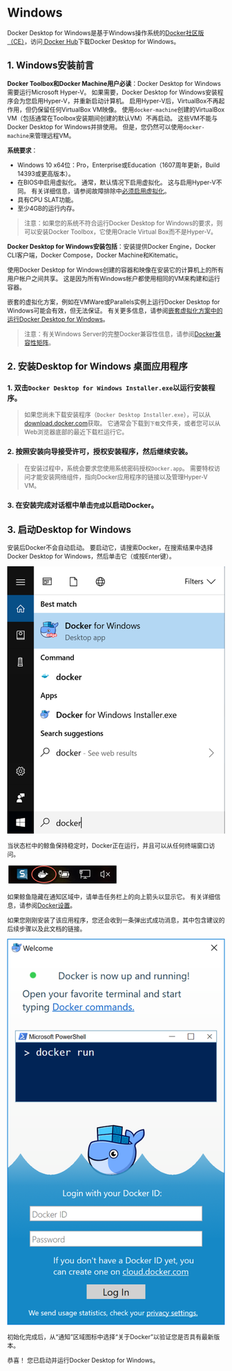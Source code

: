 # Windows

Docker Desktop for Windows是基于Windows操作系统的[Docker社区版（CE）](https://www.docker.com/community-edition)，访问[ Docker Hub](https://hub.docker.com/editions/community/docker-ce-desktop-windows)下载Docker Desktop for Windows。

## 1. Windows安装前言

**Docker Toolbox和Docker Machine用户必读**：Docker Desktop for Windows需要运行Microsoft Hyper-V。 如果需要，Docker Desktop for Windows安装程序会为您启用Hyper-V，并重新启动计算机。 启用Hyper-V后，VirtualBox不再起作用，但仍保留任何VirtualBox VM映像。 使用`docker-machine`创建的VirtualBox VM（包括通常在Toolbox安装期间创建的默认VM）不再启动。 这些VM不能与Docker Desktop for Windows并排使用。 但是，您仍然可以使用`docker-machine`来管理远程VM。

**系统要求**：

  - Windows 10 x64位：Pro，Enterprise或Education（1607周年更新，Build 14393或更高版本）。
  - 在BIOS中启用虚拟化。 通常，默认情况下启用虚拟化。 这与启用Hyper-V不同。 有关详细信息，请参阅故障排除中[必须启用虚拟化](https://docs.docker.com/docker-for-windows/troubleshoot/#virtualization-must-be-enabled)。
  - 具有CPU SLAT功能。
  - 至少4GB的运行内存。

> 注意：如果您的系统不符合运行Docker Desktop for Windows的要求，则可以安装Docker Toolbox，它使用Oracle Virtual Box而不是Hyper-V。

**Docker Desktop for Windows安装包括**：安装提供Docker Engine，Docker CLI客户端，Docker Compose，Docker Machine和Kitematic。

使用Docker Desktop for Windows创建的容器和映像在安装它的计算机上的所有用户帐户之间共享。 这是因为所有Windows帐户都使用相同的VM来构建和运行容器。

嵌套的虚拟化方案，例如在VMWare或Parallels实例上运行Docker Desktop for Windows可能会有效，但无法保证。 有关更多信息，请参阅[嵌套虚拟化方案中的运行Docker Desktop for Windows](https://docs.docker.com/docker-for-windows/troubleshoot/#running-docker-for-windows-in-nested-virtualization-scenarios)。

> 注意：有关Windows Server的完整Docker兼容性信息，请参阅[Docker兼容性矩阵](https://success.docker.com/article/compatibility-matrix)。

## 2. 安装Desktop for Windows 桌面应用程序

### 1. 双击`Docker Desktop for Windows Installer.exe`以运行安装程序。

> 如果您尚未下载安装程序（`Docker Desktop Installer.exe`），可以从[download.docker.com](https://download.docker.com/win/stable/Docker%20for%20Windows%20Installer.exe)获取。 它通常会下载到`下载`文件夹，或者您可以从Web浏览器底部的最近下载栏运行它。

### 2. 按照安装向导接受许可，授权安装程序，然后继续安装。

> 在安装过程中，系统会要求您使用系统密码授权`Docker.app`。 需要特权访问才能安装网络组件，指向Docker应用程序的链接以及管理Hyper-V VM。

### 3. 在安装完成对话框中单击`完成`以启动Docker。

## 3. 启动Desktop for Windows

安装后Docker不会自动启动。 要启动它，请搜索Docker，在搜索结果中选择Docker Desktop for Windows，然后单击它（或按Enter键）。

![docker-app-search](../images/docker-app-search.png)

当状态栏中的鲸鱼保持稳定时，Docker正在运行，并且可以从任何终端窗口访问。

![whale-icon-systray](../images/whale-icon-systray.png)

如果鲸鱼隐藏在通知区域中，请单击任务栏上的向上箭头以显示它。 有关详细信息，请参阅[Docker设置](https://docs.docker.com/docker-for-windows/#docker-settings-dialog)。

如果您刚刚安装了该应用程序，您还会收到一条弹出式成功消息，其中包含建议的后续步骤以及此文档的链接。

![docker-app-welcome](../images/docker-app-welcome.png)

初始化完成后，从“通知”区域图标中选择“关于Docker”以验证您是否具有最新版本。

恭喜！ 您已启动并运行Docker Desktop for Windows。
